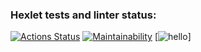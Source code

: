 ### Hexlet tests and linter status:
[![Actions Status](https://github.com/kupaysinovsf/python-project-lvl1/workflows/hexlet-check/badge.svg)](https://github.com/kupaysinovsf/python-project-lvl1/actions)
[![Maintainability](https://api.codeclimate.com/v1/badges/a99a88d28ad37a79dbf6/maintainability)](https://codeclimate.com/github/codeclimate/codeclimate/maintainability)
[![hello](https://github.com/kupaysinovsf/python-project-lvl1/workflows/hello/badge.svg)]
